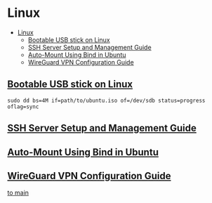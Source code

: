 # Linux

- [Linux](#linux)
  - [Bootable USB stick on Linux](#bootable-usb-stick-on-linux)
  - [SSH Server Setup and Management Guide](#ssh-server-setup-and-management-guide)
  - [Auto-Mount Using Bind in Ubuntu](#auto-mount-using-bind-in-ubuntu)
  - [WireGuard VPN Configuration Guide](#wireguard-vpn-configuration-guide)

## [Bootable USB stick on Linux](bootable-usb-stick-on-linux.md)
```
sudo dd bs=4M if=path/to/ubuntu.iso of=/dev/sdb status=progress oflag=sync
```
## [SSH Server Setup and Management Guide](ssh-server-setup-and-management-guide.md)

## [Auto-Mount Using Bind in Ubuntu](auto-mount-using-bind-in-ubuntu.md)
## [WireGuard VPN Configuration Guide](wireguard.md)

[to main](../README.md#linux)